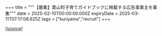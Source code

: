 +++
title = """【募集】栗山町子育てガイドブックに掲載する広告事業主を募集"""
date = 2025-02-10T00:00:00.000Z
expiryDate = 2025-03-11T07:17:08.625Z
tags = ["kuriyama","recruit"]
+++


[[source]](https://www.town.kuriyama.hokkaido.jp/soshiki/39/30133.html)
